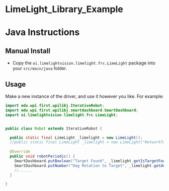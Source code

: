 # LimeLight_Library_Example

# Java Instructions

## Manual Install
* Copy the `oi.limelightvision.limelight.frc.LimeLight` package into your `src/main/java` folder.

## Usage
Make a new instance of the driver, and use it however you like. For example:
```java
import edu.wpi.first.wpilibj.IterativeRobot;
import edu.wpi.first.wpilibj.smartdashboard.SmartDashboard;
import oi.limelightvision.limelight.frc.LimeLight;


public class Robot extends IterativeRobot {

  public static final LimeLight _limelight = new LimeLight();
  //public static final LimeLight _limelight = new LimeLight("NetworkTable Key");  //If you renamed your limelight ex: limelight-custome
  
  @Override
  public void robotPeriodic() {
    SmartDashboard.putBoolean("Target Found", _limelight.getIsTargetFound());
    SmartDashboard.putNumber("Deg Rotation to Target", _limelight.getdegRotationToTarget());
    //......
  }

}
```
